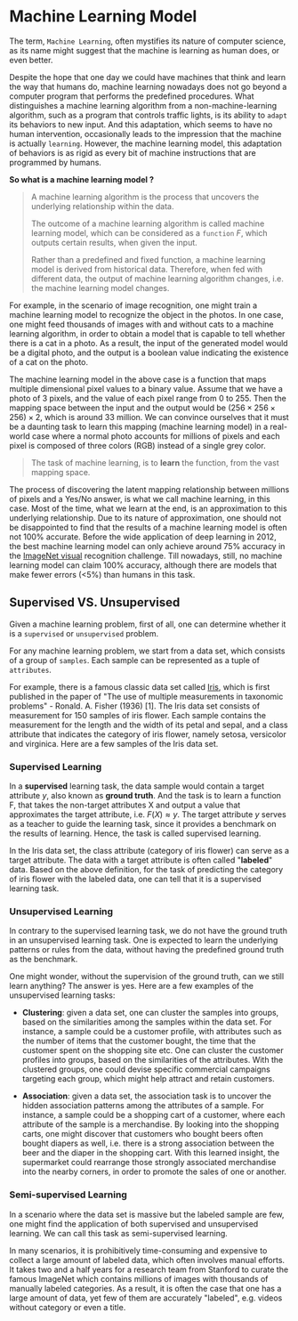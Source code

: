 # Machine Learning Model

The term, `Machine Learning`, often mystifies its nature of computer science, as its name might suggest that the machine is learning as human does, or even better. 

Despite the hope that one day we could have machines that think and learn the way that humans do, machine learning nowadays does not go beyond a computer program that performs the predefined procedures. What distinguishes a machine learning algorithm from a non-machine-learning algorithm, such as a program that controls traffic lights, is its ability to `adapt` its behaviors to new input. And this adaptation, which seems to have no human intervention, occasionally leads to the impression that the machine is actually `learning`. However, the machine learning model, this adaptation of behaviors is as rigid as every bit of machine instructions that are programmed by humans. 

**So what is a machine learning model ?**

>A machine learning algorithm is the process that uncovers the underlying relationship within the data. 
>
>The outcome of a machine learning algorithm is called machine learning model, which can be considered as a `function` $F$, which outputs certain results, when given the input. 
>
>Rather than a predefined and fixed function, a machine learning model is derived from historical data. Therefore, when fed with different data, the output of machine learning algorithm changes, i.e. the machine learning model changes.

For example, in the scenario of image recognition, one might train a machine learning model to recognize the object in the photos. In one case, one might feed thousands of images with and without cats to a machine learning algorithm, in order to obtain a model that is capable to tell whether there is a cat in a photo. As a result, the input of the generated model would be a digital photo, and the output is a boolean value indicating the existence of a cat on the photo.


The machine learning model in the above case is a function that maps multiple dimensional pixel values to a binary value. Assume that we have a photo of 3 pixels, and the value of each pixel range from 0 to 255. Then the mapping space between the input and the output would be 
$(256×256×256)×2$, which is around 33 million. We can convince ourselves that it must be a daunting task to learn this mapping (machine learning model) in a real-world case where a normal photo accounts for millions of pixels and each pixel is composed of three colors (RGB) instead of a single grey color.

>The task of machine learning, is to **learn** the function, from the vast mapping space.

The process of discovering the latent mapping relationship between millions of pixels and a Yes/No answer, is what we call machine learning, in this case. Most of the time, what we learn at the end, is an approximation to this underlying relationship. Due to its nature of approximation, one should not be disappointed to find that the results of a machine learning model is often not 100% accurate. Before the wide application of deep learning in 2012, the best machine learning model can only achieve around 
75% accuracy in the [ImageNet visual](https://www.image-net.org/) recognition challenge. Till nowadays, still, no machine learning model can claim 100% accuracy, although there are models that make fewer errors (<5%) than humans in this task. 

##  Supervised VS. Unsupervised

Given a machine learning problem, first of all, one can determine whether it is a `supervised` or `unsupervised` problem.

For any machine learning problem, we start from a data set, which consists of a group of `samples`. Each sample can be represented as a tuple of `attributes`. 

For example, there is a famous classic data set called [Iris](https://archive.ics.uci.edu/dataset/53/iris), which is first published in the paper of "The use of multiple measurements in taxonomic problems" - Ronald. A. Fisher (1936) [1]. The Iris data set consists of measurement for 150 samples of iris flower. Each sample contains the measurement for the length and the width of its petal and sepal, and a class attribute that indicates the category of iris flower, namely setosa, versicolor and virginica. Here are a few samples of the Iris data set.

### Supervised Learning

In a **supervised** learning task, the data sample would contain a target attribute $y$, also known as **ground truth**. And the task is to learn a function F, that takes the non-target attributes X and output a value that approximates the target attribute, i.e. $F(X)≈y$. The target attribute $y$ serves as a teacher to guide the learning task, since it provides a benchmark on the results of learning. Hence, the task is called supervised learning. 

In the Iris data set, the class attribute (category of iris flower) can serve as a target attribute. The data with a target attribute is often called "**labeled**" data. Based on the above definition, for the task of predicting the category of iris flower with the labeled data, one can tell that it is a supervised learning task. 

### Unsupervised Learning

In contrary to the supervised learning task, we do not have the ground truth in an unsupervised learning task. One is expected to learn the underlying patterns or rules from the data, without having the predefined ground truth as the benchmark.

One might wonder, without the supervision of the ground truth, can we still learn anything? The answer is yes. Here are a few examples of the unsupervised learning tasks:

- **Clustering**: given a data set, one can cluster the samples into groups, based on the similarities among the samples within the data set. For instance, a sample could be a customer profile, with attributes such as the number of items that the customer bought, the time that the customer spent on the shopping site etc. One can cluster the customer profiles into groups, based on the similarities of the attributes. With the clustered groups, one could devise specific commercial campaigns targeting each group, which might help attract and retain customers. 

- **Association**:  given a data set, the association task is to uncover the hidden association patterns among the attributes of a sample. For instance,  a sample could be a shopping cart of a customer, where each attribute of the sample is a merchandise. By looking into the shopping carts, one might discover that customers who bought beers often bought diapers as well, i.e. there is a strong association between the beer and the diaper in the shopping cart. With this learned insight, the supermarket could rearrange those strongly associated merchandise into the nearby corners, in order to promote the sales of one or another.

### Semi-supervised Learning

In a scenario where the data set is massive but the labeled sample are few, one might find the application of both supervised and unsupervised learning. We can call this task as semi-supervised learning.

In many scenarios, it is prohibitively time-consuming and expensive to collect a large amount of labeled data, which often involves manual efforts. It takes two and a half years for a research team from Stanford to curate the famous ImageNet which contains millions of images with thousands of manually labeled categories. As a result, it is often the case that one has a large amount of data, yet few of them are accurately "labeled", e.g. videos without category or even a title.

>

